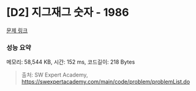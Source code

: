 # [D2] 지그재그 숫자 - 1986 

[문제 링크](https://swexpertacademy.com/main/code/problem/problemDetail.do?contestProbId=AV5PxmBqAe8DFAUq) 

### 성능 요약

메모리: 58,544 KB, 시간: 152 ms, 코드길이: 218 Bytes



> 출처: SW Expert Academy, https://swexpertacademy.com/main/code/problem/problemList.do